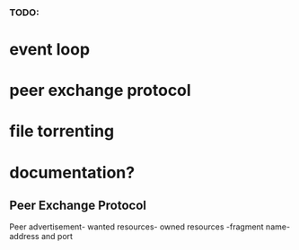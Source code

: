 ### TODO:
#   event loop
#   peer exchange protocol
#   file torrenting
#   documentation?

## Peer Exchange Protocol
Peer advertisement- wanted resources- owned resources
    -fragment name-address and port